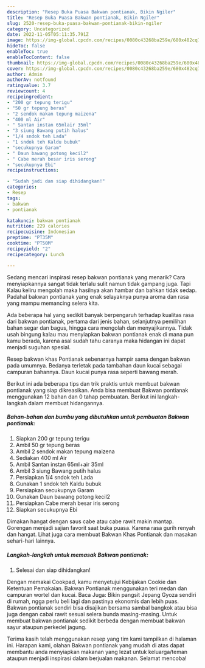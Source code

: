```yaml
---
description: "Resep Buka Puasa Bakwan pontianak, Bikin Ngiler"
title: "Resep Buka Puasa Bakwan pontianak, Bikin Ngiler"
slug: 2520-resep-buka-puasa-bakwan-pontianak-bikin-ngiler
category: Uncategorized
date: 2022-11-05T05:11:35.791Z
image: https://img-global.cpcdn.com/recipes/0080c43268ba259e/680x482cq70/bakwan-pontianak-foto-resep-utama.jpg
hideToc: false
enableToc: true
enableTocContent: false
thumbnail: https://img-global.cpcdn.com/recipes/0080c43268ba259e/680x482cq70/bakwan-pontianak-foto-resep-utama.jpg
cover: https://img-global.cpcdn.com/recipes/0080c43268ba259e/680x482cq70/bakwan-pontianak-foto-resep-utama.jpg
author: Admin
authorAv: notfound
ratingvalue: 3.7
reviewcount: 4
recipeingredient:
- "200 gr tepung terigu"
- "50 gr tepung beras"
- "2 sendok makan tepung maizena"
- "400 ml Air"
- " Santan instan 65mlair 35ml"
- "3 siung Bawang putih halus"
- "1/4 sndok teh Lada"
- "1 sndok teh Kaldu bubuk"
- "secukupnya Garam"
- " Daun bawang potong kecil2"
- " Cabe merah besar iris serong"
- "secukupnya Ebi"
recipeinstructions:

- "Sudah jadi dan siap dihidangkan!"
categories:
- Resep
tags:
- bakwan
- pontianak

katakunci: bakwan pontianak 
nutrition: 229 calories
recipecuisine: Indonesian
preptime: "PT35M"
cooktime: "PT50M"
recipeyield: "2"
recipecategory: Lunch

---
```



Sedang mencari inspirasi resep bakwan pontianak yang menarik? Cara menyiapkannya sangat tidak terlalu sulit namun tidak gampang juga. Tapi Kalau keliru mengolah maka hasilnya akan hambar dan bahkan tidak sedap. Padahal bakwan pontianak yang enak selayaknya punya aroma dan rasa yang mampu memancing selera kita.


Ada beberapa hal yang sedikit banyak berpengaruh terhadap kualitas rasa dari bakwan pontianak, pertama dari jenis bahan, selanjutnya pemilihan bahan segar dan bagus, hingga cara mengolah dan menyajikannya. Tidak usah bingung kalau mau menyiapkan bakwan pontianak enak di mana pun kamu berada, karena asal sudah tahu caranya maka hidangan ini dapat menjadi suguhan spesial.

Resep bakwan khas Pontianak sebenarnya hampir sama dengan bakwan pada umumnya. Bedanya terletak pada tambahan daun kucai sebagai campuran bahannya. Daun kucai punya rasa seperti bawang merah.


Berikut ini ada beberapa tips dan trik praktis untuk membuat bakwan pontianak yang siap dikreasikan. Anda bisa membuat Bakwan pontianak menggunakan 12 bahan dan 0 tahap pembuatan. Berikut ini langkah-langkah dalam membuat hidangannya.

<!--inarticleads1-->

##### Bahan-bahan dan bumbu yang dibutuhkan untuk pembuatan Bakwan pontianak:

1. Siapkan 200 gr tepung terigu
1. Ambil 50 gr tepung beras
1. Ambil 2 sendok makan tepung maizena
1. Sediakan 400 ml Air
1. Ambil  Santan instan 65ml+air 35ml
1. Ambil 3 siung Bawang putih halus
1. Persiapkan 1/4 sndok teh Lada
1. Gunakan 1 sndok teh Kaldu bubuk
1. Persiapkan secukupnya Garam
1. Gunakan  Daun bawang potong kecil2
1. Persiapkan  Cabe merah besar iris serong
1. Siapkan secukupnya Ebi


Dimakan hangat dengan saus cabe atau cabe rawit makin mantap. Gorengan menjadi sajian favorit saat buka puasa. Karena rasa gurih renyah dan hangat. Lihat juga cara membuat Bakwan Khas Pontianak dan masakan sehari-hari lainnya. 

<!--inarticleads2-->

##### Langkah-langkah untuk memasak Bakwan pontianak:


1. Selesai dan siap dihidangkan!

Dengan memakai Cookpad, kamu menyetujui Kebijakan Cookie dan Ketentuan Pemakaian. Bakwan Pontianak menggunakan teri medan dan campuran wortel dan kucai. Baca Juga: Bikin pangsit Jepang Gyoza sendiri di rumah, ngga perlu beli lagi dan pastinya ekonomis dan lebih puas. Bakwan pontianak sendiri bisa disajikan bersama sambal bangkok atau bisa juga dengan cabai rawit sesuai selera bunda masing-masing. Untuk membuat bakwan pontianak sedikit berbeda dengan membuat bakwan sayur ataupun perkedel jagung. 

Terima kasih telah menggunakan resep yang tim kami tampilkan di halaman ini. Harapan kami, olahan Bakwan pontianak yang mudah di atas dapat membantu anda menyiapkan makanan yang lezat untuk keluarga/teman ataupun menjadi inspirasi dalam berjualan makanan. Selamat mencoba!
